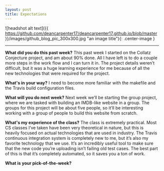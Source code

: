 ```yaml
---
layout: post
title: Expectations
---
```


![headshot alt text]({{ https://github.com/deancarpenter17/deancarpenter17.github.io/blob/master }}/images/github_blog_pic_300x300.jpg "an image title"){: .center-image }

***
 
 
 **What did you do this past week?** This past week I started on the Collatz Conjecture project, and am about 90% done. All I have left is to do a couple more steps in the work flow and I can turn it in. The project details weren’t difficult, but it was a huge learning experience for me because of all the new technologies that were required for the project. 
 
 **What's in your way?** I need to become more familiar with the makefile and the Travis build configuration files.

**What will you do next week?** Next week we’ll be starting the group project, where we are tasked with building an IMDB-like website in a group. The groups for this project will be about five people, so it’ll be interesting working with a group of people to build this website from scratch.

**What's my experience of the class?** The class is extremely practical. Most CS classes I’ve taken have been very theoretical in nature, but this is heavily focused on actual technologies that are used in industry. The Travis continuous integration system is completely new to me, but it’s also my favorite technology that we use. It’s an incredibly useful tool to make sure that the new code you’re uploading isn’t failing old test cases. The best part of this is that it’s completely automated, so it saves you a ton of work.

**What is your pick-of-the-week?** 
